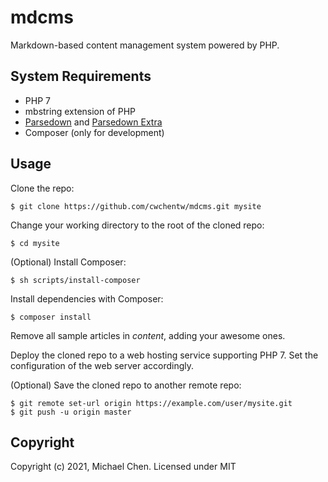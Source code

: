 # mdcms

Markdown-based content management system powered by PHP.

## System Requirements

* PHP 7
* mbstring extension of PHP
* [Parsedown](https://github.com/erusev/parsedown) and [Parsedown Extra](https://github.com/erusev/parsedown-extra)
* Composer (only for development)

## Usage

Clone the repo:

```
$ git clone https://github.com/cwchentw/mdcms.git mysite
```

Change your working directory to the root of the cloned repo:

```
$ cd mysite
```

(Optional) Install Composer:

```
$ sh scripts/install-composer
```

Install dependencies with Composer:

```
$ composer install
```

Remove all sample articles in *content*, adding your awesome ones.

Deploy the cloned repo to a web hosting service supporting PHP 7. Set the configuration of the web server accordingly.

(Optional) Save the cloned repo to another remote repo:

```
$ git remote set-url origin https://example.com/user/mysite.git
$ git push -u origin master
```

## Copyright

Copyright (c) 2021, Michael Chen. Licensed under MIT
